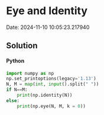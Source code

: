 # Eye and Identity

Date: 2024-11-10 10:05:23.217940

## Solution

#### Python
```python
import numpy as np
np.set_printoptions(legacy='1.13')
N, M = map(int, input().split(" "))
if N==M:
    print(np.identity(N))
else:
    print(np.eye(N, M, k = 0))
 ```